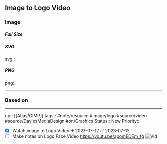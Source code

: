 ## Image to Logo Video

### Image

##### Full Size



##### SVG

svg:: 

##### PNG

png:: 

---
### Based on



---

up:: [[Atlas/GIMP]]
tags:: #note/resource #image/logo #source/video #source/DaviesMediaDesign  #on/Graphics 
Status:: New
Priority:: 

- [x] Watch image to Logo Video ➕ 2023-07-12 ✅ 2023-07-12
- [ ] Make notes on Logo Face Video
https://youtu.be/apomEDEm_fg
![Vid](https://youtu.be/apomEDEm_fg)